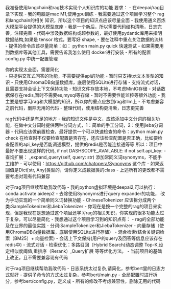 我准备使用langchain和rag技术实现个人知识库的功能
    要求： 
    - 在deepai/rag目录下实现
    - 我的电脑是mac M1,使用gpu训练
    - 我需要通过这个项目学习整个 rag和langchain的相关 知识，所以这个项目的知识点应该尽量全面
    - 我使用通义百炼大模型平台提供的大模型底座
    - 我是一个新后，所以需要代码结构清晰，日志完善，注释完善
    - 代码中涉及数据结构或超参数的，最好使用pydantic库用来指明数据结构,如果是 tensor 格式，要写好 shape,
    - 要在注释中重点关注数据的流转
    - 提供的命令应该尽量简单：如： python main.py quick 快速测试
    - 如果需要用到数据库等其他工具，需要告诉我怎么使用 docker进行安装
    - 所有的配置 config.py 中统一配置管理

你的实现太全面，需要简化   
    - 只提供交互式问答的功能，不需要提供api的功能
    - 暂时只支持txt文本类型的知识
    - 只使用ChromaDB向量数据库，底层使用SQLite进行存储
    - 支持流式对话，且需要支持会话上下文保持功能
    - 知识文件存放本地，不考虑MinIO存储
    - 对话数据保存在redis,暂时不需要es,mysql等存储
    - 暂时不需要性能监控等额外功能
    - 我主要是想学习rag和大模型的知识，所以你的重点应放到rag和llm上
    - 不考虑兼容之前代码，删除无用的代码
    - 整理代码，使用结构更清晰，日志更完善
  
rag代码中还是有足的地方
    - 我的知识文件是中文，应该添加中文分词的相关功能，在做中文分词时提供两种分词方式，1：简单的手工分词，2：使用jieba分词器
    - 代码应该做前置检查，最好提供一个可以快速检查的命令：python main.py check
    在检查时不仅要检查配置是否存在，还应该检查配置是否正确，比如要检查配置的api_key是否能调通模型，提供的redis是否能连接通等等
    所以：项目中最好不要出现这样的代码,
        if not DASHSCOPE_AVAILABLE:
        if not self.api_key:
    - 查询扩展： _expand_query(self, query: str) 添加常同义词synonyms，不能手工维护
      - 可以使用：https://github.com/chatopera/Synonyms 这个库
    - 如果返回值是Dict[str, Any]类型的，请你定义成数据类的class
    - 上述所有的更改都不需要考虑对现有代码兼容



对于rag项目继续帮助我改代码
    - 我的python虚拟环境是deepai2,可以执行：conda activate aideep2
    - 去除使用Synonyms进行query expander的功能， 改为手动实现的一个简单同义词替换功能
    - ChineseTokenizer 应该拆分成两个类:SampleTokenizer和JiebaTokenizer
    - 你现在是按一个完整的rag的项目来实现，但是我现在是想通过这个项目还学习rag的相关知识，你实现的很多功能太过于复杂，可以尽量简化
    - 我想通过这个项目学习到的知识点有：
      - rag的全部功能及在业界的最佳实践
      - 分词:SampleTokenizer和JiebaTokenizer
      - 向量存储（使用ChromaDB向量数据库，底层使用SQLite进行存储）
      - 混合检索(结合关键词检索（BM25）+ 向量检索)
      - 会话上下文保持(用户的query及回答等信息应该存在redis中)
      - 流式对话
      - 检索优化：多路召回（Hybrid Search)动态调整 Top-K,设定相似度阈值,重排序（Rerank）,Query扩展 等等优化方法。
    - 当前项目的基础上改正，且不需要兼容现有代码  


对于rag项目继续帮助我改代码
    - 日志系统太过复杂,请简化，参考bert里的日志方式就好
    - 提供子命令的方式太过复杂，参考bert/main.py
    - 全局配置时进行拆分，参考bert/config.py，定义成
    - 所有的修改不考虑兼容性，删除无用的代码
    
